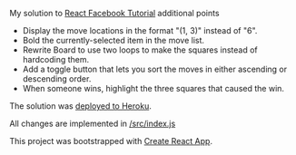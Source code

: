 My solution to [React Facebook Tutorial](https://facebook.github.io/react/tutorial/tutorial.html) additional points

- Display the move locations in the format "(1, 3)" instead of "6".
- Bold the currently-selected item in the move list.
- Rewrite Board to use two loops to make the squares instead of hardcoding them.
- Add a toggle button that lets you sort the moves in either ascending or descending order.
- When someone wins, highlight the three squares that caused the win.

The solution was [deployed to Heroku](https://react-fb.herokuapp.com/).

All changes are implemented in [/src/index.js](https://github.com/DusanSacha/react-fb-tutorial/blob/master/src/index.js)

This project was bootstrapped with [Create React App](https://github.com/facebookincubator/create-react-app).



